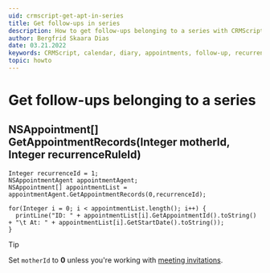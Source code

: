 ```yaml
---
uid: crmscript-get-apt-in-series
title: Get follow-ups in series
description: How to get follow-ups belonging to a series with CRMScript
author: Bergfrid Skaara Dias
date: 03.21.2022
keywords: CRMScript, calendar, diary, appointments, follow-up, recurrence
topic: howto
---
```


# Get follow-ups belonging to a series

## NSAppointment[] GetAppointmentRecords(Integer motherId, Integer recurrenceRuleId)

```crmscript!
Integer recurrenceId = 1;
NSAppointmentAgent appointmentAgent;
NSAppointment[] appointmentList = appointmentAgent.GetAppointmentRecords(0,recurrenceId);

for(Integer i = 0; i < appointmentList.length(); i++) {
  printLine("ID: " + appointmentList[i].GetAppointmentId().toString() + "\t At: " + appointmentList[i].GetStartDate().toString());
}
```

> [!TIP]
> Set `motherId` to **0** unless you're working with [meeting invitations][1].

<!-- Referenced links -->
[1]: book-resource.md
